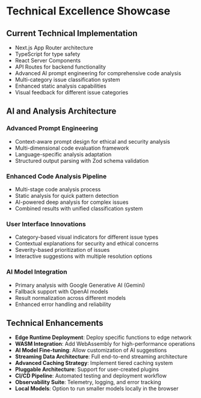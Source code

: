 # Technical Excellence Showcase

## Current Technical Implementation

- Next.js App Router architecture
- TypeScript for type safety
- React Server Components
- API Routes for backend functionality
- Advanced AI prompt engineering for comprehensive code analysis
- Multi-category issue classification system
- Enhanced static analysis capabilities
- Visual feedback for different issue categories

## AI and Analysis Architecture

### Advanced Prompt Engineering

- Context-aware prompt design for ethical and security analysis
- Multi-dimensional code evaluation framework
- Language-specific analysis adaptation
- Structured output parsing with Zod schema validation

### Enhanced Code Analysis Pipeline

- Multi-stage code analysis process
- Static analysis for quick pattern detection
- AI-powered deep analysis for complex issues
- Combined results with unified classification system

### User Interface Innovations

- Category-based visual indicators for different issue types
- Contextual explanations for security and ethical concerns
- Severity-based prioritization of issues
- Interactive suggestions with multiple resolution options

### AI Model Integration

- Primary analysis with Google Generative AI (Gemini)
- Fallback support with OpenAI models
- Result normalization across different models
- Enhanced error handling and reliability

## Technical Enhancements

- **Edge Runtime Deployment**: Deploy specific functions to edge network
- **WASM Integration**: Add WebAssembly for high-performance operations
- **AI Model Fine-tuning**: Allow customization of AI suggestions
- **Streaming Data Architecture**: Full end-to-end streaming architecture
- **Advanced Caching Strategy**: Implement tiered caching system
- **Pluggable Architecture**: Support for user-created plugins
- **CI/CD Pipeline**: Automated testing and deployment workflow
- **Observability Suite**: Telemetry, logging, and error tracking
- **Local Models**: Option to run smaller models locally in the browser
